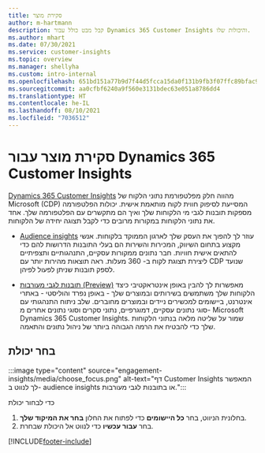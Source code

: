```yaml
---
title: סקירת מוצר
author: m-hartmann
description: קבל מבט כולל עבור Dynamics 365 Customer Insights והיכולות שלו.
ms.author: mhart
ms.date: 07/30/2021
ms.service: customer-insights
ms.topic: overview
ms.manager: shellyha
ms.custom: intro-internal
ms.openlocfilehash: 651bd151a77b9d7f44d5fcca15da0f131b9fb3f07ffc89bfac9c0aa6f799e9b1
ms.sourcegitcommit: aa0cfbf6240a9f560e3131bdec63e051a8786dd4
ms.translationtype: HT
ms.contentlocale: he-IL
ms.lasthandoff: 08/10/2021
ms.locfileid: "7036512"
---
```

# <a name="product-overview-for-dynamics-365-customer-insights"></a>סקירת מוצר עבור Dynamics 365 Customer Insights

[Dynamics 365 Customer Insights](https://dynamics.microsoft.com/ai/customer-insights/) מהווה חלק מפלטפורמת נתוני הלקוח של Microsoft (CDP) המסייעת לסיפוק חווית לקוח מותאמת אישית. יכולות הפלטפורמה מספקות תובנות לגבי מי הלקוחות שלך ואיך הם מתקשרים עם הפלטפורמה שלך. אחד את נתוני הלקוחות במקורות מרובים כדי לקבל תצוגה יחידה של הלקוחות.


- [Audience insights](audience-insights/overview.md) עוזר לך להפוך את העסק שלך לארגון הממוקד בלקוחות. אנשי מקצוע בתחום השיווק, המכירות והשירות הם בעלי התובנות הדרושות להם כדי להתאים אישית חוויות. חבר נתונים ממקורות עסקיים, התנהגותיים ותצפיתיים ליצירת תצוגת לקוח ב- 360 מעלות. ראה תוצאות מהירות יותר עם CDP שנועד לספק תובנות שניתן לפעול לפיהן. 

- [תובנות לגבי מעורבות (Preview)](engagement-insights/index.yml) מאפשרות לך להבין באופן אינטראקטיבי כיצד הלקוחות שלך משתמשים בשירותים ובמוצרים שלך - באופן נפרד והוליסטי - באתרי אינטרנט, ביישומים למכשירים ניידים ובמוצרים מחוברים. שלב ניתוח התנהגותי עם סוגי נתונים עסקיים, דמוגרפיים, נתוני סקרים וסוגי נתונים אחרים מ- Microsoft Dynamics 365 Customer Insights. שמור על שליטה מלאה בנתוני הלקוחות שלך כדי להבטיח את הרמה הגבוהה ביותר של ניהול נתונים והתאמה.
 
## <a name="choose-a-capability"></a>בחר יכולת

:::image type="content" source="engagement-insights/media/choose_focus.png" alt-text="דף Customer Insights המאפשר לך לנווט ב- audience insights או בתובנות לגבי מעורבות.":::

כדי לבחור יכולת

1. בחלונית הניווט, בחר **כל היישומים** כדי לפתוח את החלון **בחר את המיקוד שלך**.
1. בחר **עבור עכשיו** כדי לנווט אל היכולת שבחרת.


[!INCLUDE[footer-include](includes/footer-banner.md)]